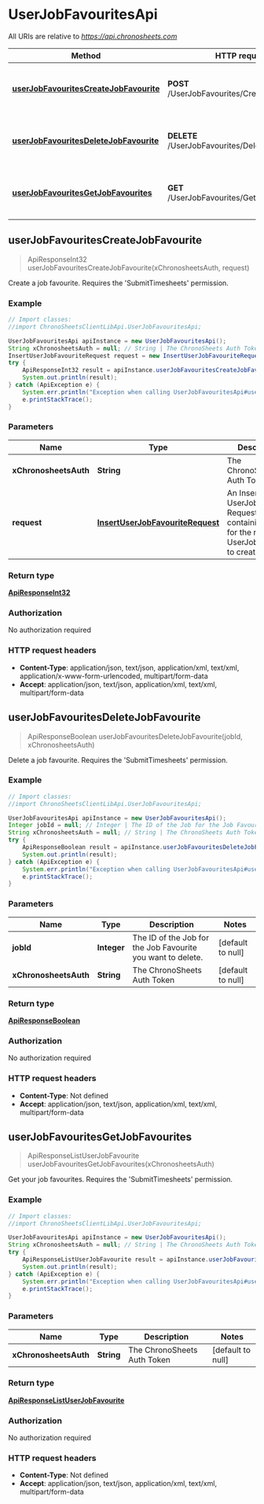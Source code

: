 # UserJobFavouritesApi

All URIs are relative to *https://api.chronosheets.com*

Method | HTTP request | Description
------------- | ------------- | -------------
[**userJobFavouritesCreateJobFavourite**](UserJobFavouritesApi.md#userJobFavouritesCreateJobFavourite) | **POST** /UserJobFavourites/CreateJobFavourite | Create a job favourite.    Requires the &#39;SubmitTimesheets&#39; permission.
[**userJobFavouritesDeleteJobFavourite**](UserJobFavouritesApi.md#userJobFavouritesDeleteJobFavourite) | **DELETE** /UserJobFavourites/DeleteJobFavourite | Delete a job favourite.    Requires the &#39;SubmitTimesheets&#39; permission.
[**userJobFavouritesGetJobFavourites**](UserJobFavouritesApi.md#userJobFavouritesGetJobFavourites) | **GET** /UserJobFavourites/GetJobFavourites | Get your job favourites.    Requires the &#39;SubmitTimesheets&#39; permission.



## userJobFavouritesCreateJobFavourite

> ApiResponseInt32 userJobFavouritesCreateJobFavourite(xChronosheetsAuth, request)

Create a job favourite.    Requires the &#39;SubmitTimesheets&#39; permission.

### Example

```java
// Import classes:
//import ChronoSheetsClientLibApi.UserJobFavouritesApi;

UserJobFavouritesApi apiInstance = new UserJobFavouritesApi();
String xChronosheetsAuth = null; // String | The ChronoSheets Auth Token
InsertUserJobFavouriteRequest request = new InsertUserJobFavouriteRequest(); // InsertUserJobFavouriteRequest | An Insert UserJobFavourite Request object containing values for the new UserJobFavourite to create
try {
    ApiResponseInt32 result = apiInstance.userJobFavouritesCreateJobFavourite(xChronosheetsAuth, request);
    System.out.println(result);
} catch (ApiException e) {
    System.err.println("Exception when calling UserJobFavouritesApi#userJobFavouritesCreateJobFavourite");
    e.printStackTrace();
}
```

### Parameters


Name | Type | Description  | Notes
------------- | ------------- | ------------- | -------------
 **xChronosheetsAuth** | **String**| The ChronoSheets Auth Token | [default to null]
 **request** | [**InsertUserJobFavouriteRequest**](InsertUserJobFavouriteRequest.md)| An Insert UserJobFavourite Request object containing values for the new UserJobFavourite to create |

### Return type

[**ApiResponseInt32**](ApiResponseInt32.md)

### Authorization

No authorization required

### HTTP request headers

- **Content-Type**: application/json, text/json, application/xml, text/xml, application/x-www-form-urlencoded, multipart/form-data
- **Accept**: application/json, text/json, application/xml, text/xml, multipart/form-data


## userJobFavouritesDeleteJobFavourite

> ApiResponseBoolean userJobFavouritesDeleteJobFavourite(jobId, xChronosheetsAuth)

Delete a job favourite.    Requires the &#39;SubmitTimesheets&#39; permission.

### Example

```java
// Import classes:
//import ChronoSheetsClientLibApi.UserJobFavouritesApi;

UserJobFavouritesApi apiInstance = new UserJobFavouritesApi();
Integer jobId = null; // Integer | The ID of the Job for the Job Favourite you want to delete.
String xChronosheetsAuth = null; // String | The ChronoSheets Auth Token
try {
    ApiResponseBoolean result = apiInstance.userJobFavouritesDeleteJobFavourite(jobId, xChronosheetsAuth);
    System.out.println(result);
} catch (ApiException e) {
    System.err.println("Exception when calling UserJobFavouritesApi#userJobFavouritesDeleteJobFavourite");
    e.printStackTrace();
}
```

### Parameters


Name | Type | Description  | Notes
------------- | ------------- | ------------- | -------------
 **jobId** | **Integer**| The ID of the Job for the Job Favourite you want to delete. | [default to null]
 **xChronosheetsAuth** | **String**| The ChronoSheets Auth Token | [default to null]

### Return type

[**ApiResponseBoolean**](ApiResponseBoolean.md)

### Authorization

No authorization required

### HTTP request headers

- **Content-Type**: Not defined
- **Accept**: application/json, text/json, application/xml, text/xml, multipart/form-data


## userJobFavouritesGetJobFavourites

> ApiResponseListUserJobFavourite userJobFavouritesGetJobFavourites(xChronosheetsAuth)

Get your job favourites.    Requires the &#39;SubmitTimesheets&#39; permission.

### Example

```java
// Import classes:
//import ChronoSheetsClientLibApi.UserJobFavouritesApi;

UserJobFavouritesApi apiInstance = new UserJobFavouritesApi();
String xChronosheetsAuth = null; // String | The ChronoSheets Auth Token
try {
    ApiResponseListUserJobFavourite result = apiInstance.userJobFavouritesGetJobFavourites(xChronosheetsAuth);
    System.out.println(result);
} catch (ApiException e) {
    System.err.println("Exception when calling UserJobFavouritesApi#userJobFavouritesGetJobFavourites");
    e.printStackTrace();
}
```

### Parameters


Name | Type | Description  | Notes
------------- | ------------- | ------------- | -------------
 **xChronosheetsAuth** | **String**| The ChronoSheets Auth Token | [default to null]

### Return type

[**ApiResponseListUserJobFavourite**](ApiResponseListUserJobFavourite.md)

### Authorization

No authorization required

### HTTP request headers

- **Content-Type**: Not defined
- **Accept**: application/json, text/json, application/xml, text/xml, multipart/form-data


